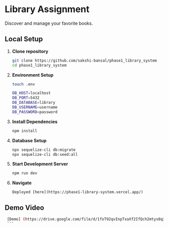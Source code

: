 # Library Assignment
Discover and manage your favorite books.

## Local Setup
1. **Clone repository**

   ```bash
   git clone https://github.com/sakshi-bansal/phase1_library_system
   cd phase1_library_system
   ```

2. **Environment Setup**

   ```bash
   touch .env

   DB_HOST=localhost
   DB_PORT=5432
   DB_DATABASE=library
   DB_USERNAME=username
   DB_PASSWORD=password
   ```

3. **Install Dependencies**

   ```bash
   npm install
   ```

4. **Database Setup**

   ```bash
   npx sequelize-cli db:migrate
   npx sequelize-cli db:seed:all
   ```

5. **Start Development Server**
   ```bash
   npm run dev
   ```

6. **Navigate**
   ```
   Deployed [here](https://phase1-library-system.vercel.app/)
   ```

## Demo Video
   ```bash
    [Demo] (https://drive.google.com/file/d/1foT92qvInpTxaXf2IfQch2mtys8q3aQ0/view?usp=drive_link)
    ```
